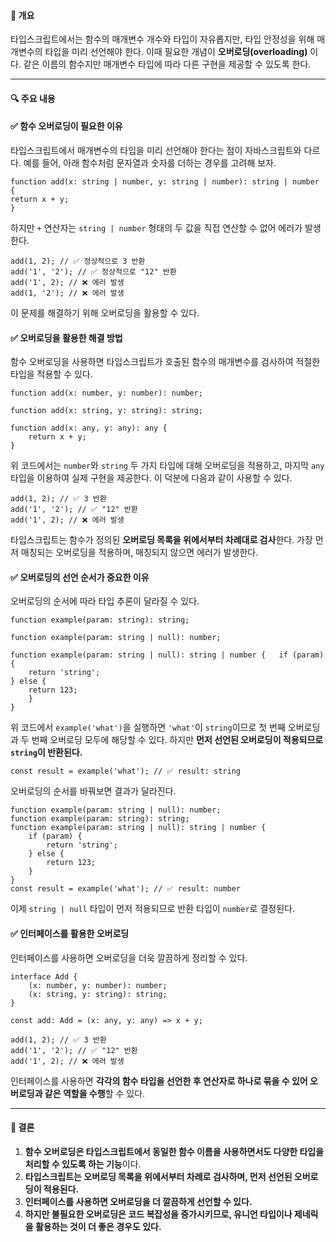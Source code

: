 #### **📌 개요**

타입스크립트에서는 함수의 매개변수 개수와 타입이 자유롭지만, 타입 안정성을 위해 매개변수의 타입을 미리 선언해야 한다. 이때 필요한 개념이 **오버로딩(overloading)** 이다. 같은 이름의 함수지만 매개변수 타입에 따라 다른 구현을 제공할 수 있도록 한다.

---

#### **🔍 주요 내용**

#### ✅ **함수 오버로딩이 필요한 이유**

타입스크립트에서 매개변수의 타입을 미리 선언해야 한다는 점이 자바스크립트와 다르다. 예를 들어, 아래 함수처럼 문자열과 숫자를 더하는 경우를 고려해 보자.

```
function add(x: string | number, y: string | number): string | number { 
return x + y; 
}
```

하지만 `+` 연산자는 `string | number` 형태의 두 값을 직접 연산할 수 없어 에러가 발생한다.
```
add(1, 2); // ✅ 정상적으로 3 반환 
add('1', '2'); // ✅ 정상적으로 "12" 반환 
add('1', 2); // ❌ 에러 발생 
add(1, '2'); // ❌ 에러 발생
```
이 문제를 해결하기 위해 오버로딩을 활용할 수 있다.

#### ✅ **오버로딩을 활용한 해결 방법**

함수 오버로딩을 사용하면 타입스크립트가 호출된 함수의 매개변수를 검사하여 적절한 타입을 적용할 수 있다.

```
function add(x: number, y: number): number; 

function add(x: string, y: string): string; 

function add(x: any, y: any): any {   
	return x + y; 
}
```


위 코드에서는 `number`와 `string` 두 가지 타입에 대해 오버로딩을 적용하고, 마지막 `any` 타입을 이용하여 실제 구현을 제공한다. 이 덕분에 다음과 같이 사용할 수 있다.

```
add(1, 2); // ✅ 3 반환 
add('1', '2'); // ✅ "12" 반환 
add('1', 2); // ❌ 에러 발생
```
타입스크립트는 함수가 정의된 **오버로딩 목록을 위에서부터 차례대로 검사**한다. 가장 먼저 매칭되는 오버로딩을 적용하며, 매칭되지 않으면 에러가 발생한다.

#### ✅ **오버로딩의 선언 순서가 중요한 이유**

오버로딩의 순서에 따라 타입 추론이 달라질 수 있다.

```
function example(param: string): string; 

function example(param: string | null): number; 

function example(param: string | null): string | number {   if (param) {     
	return 'string';   
} else {     
	return 123;   
	} 
}
```


위 코드에서 `example('what')`을 실행하면 `'what'`이 `string`이므로 첫 번째 오버로딩과 두 번째 오버로딩 모두에 해당할 수 있다. 하지만 **먼저 선언된 오버로딩이 적용되므로 `string`이 반환된다.**

`const result = example('what'); // ✅ result: string`

오버로딩의 순서를 바꿔보면 결과가 달라진다.

```
function example(param: string | null): number; 
function example(param: string): string; 
function example(param: string | null): string | number {   
	if (param) {     
		return 'string';   
	} else {     
		return 123;   
	} 
}  
const result = example('what'); // ✅ result: number
```

이제 `string | null` 타입이 먼저 적용되므로 반환 타입이 `number`로 결정된다.

#### ✅ **인터페이스를 활용한 오버로딩**

인터페이스를 사용하면 오버로딩을 더욱 깔끔하게 정리할 수 있다.

```
interface Add {   
	(x: number, y: number): number;   
	(x: string, y: string): string; 
}  

const add: Add = (x: any, y: any) => x + y;  

add(1, 2); // ✅ 3 반환 
add('1', '2'); // ✅ "12" 반환 
add('1', 2); // ❌ 에러 발생
```


인터페이스를 사용하면 **각각의 함수 타입을 선언한 후 연산자로 하나로 묶을 수 있어 오버로딩과 같은 역할을 수행**할 수 있다.

---

#### **📌 결론**

1. **함수 오버로딩은 타입스크립트에서 동일한 함수 이름을 사용하면서도 다양한 타입을 처리할 수 있도록 하는 기능**이다.
2. **타입스크립트는 오버로딩 목록을 위에서부터 차례로 검사하며, 먼저 선언된 오버로딩이 적용된다.**
3. **인터페이스를 사용하면 오버로딩을 더 깔끔하게 선언할 수 있다.**
4. **하지만 불필요한 오버로딩은 코드 복잡성을 증가시키므로, 유니언 타입이나 제네릭을 활용하는 것이 더 좋은 경우도 있다.**